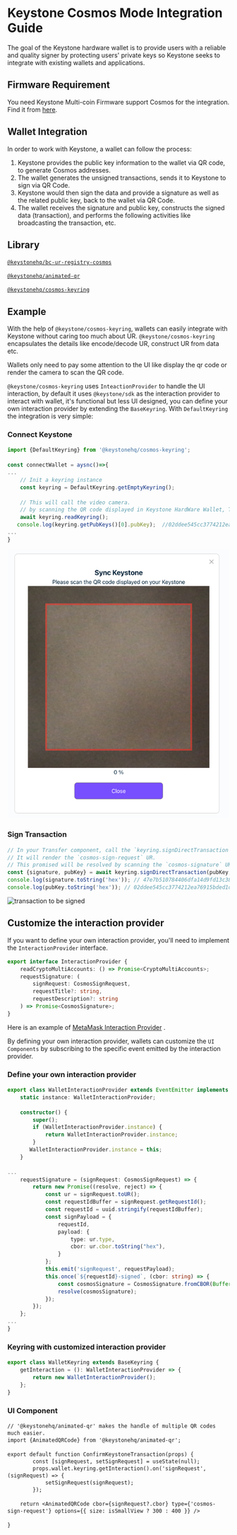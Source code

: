 # Keystone Cosmos Mode Integration Guide

The goal of the Keystone hardware wallet is to provide users with a reliable and quality signer by protecting users'
private keys so Keystone seeks to integrate with existing wallets and applications.


## Firmware Requirement

You need Keystone Multi-coin Firmware support Cosmos for the integration. Find it
from [here](https://keyst.one/firmware?locale=en).

## Wallet Integration

In order to work with Keystone, a wallet can follow the process:

1. Keystone provides the public key information to the wallet via QR code, to generate Cosmos addresses.
2. The wallet generates the unsigned transactions, sends it to Keystone to sign via QR Code.
3. Keystone would then sign the data and provide a signature as well as the related public key, back to the wallet via QR Code.
4. The wallet receives the signature and public key, constructs the signed data (transaction), and performs the following activities like broadcasting the transaction, etc.

## Library

[`@keystonehq/bc-ur-registry-cosmos`](https://www.npmjs.com/package/@keystonehq/bc-ur-registry-cosmos)

[`@keystonehq/animated-qr`](https://www.npmjs.com/package/@keystonehq/animated-qr)

[`@keystonehq/cosmos-keyring`](https://www.npmjs.com/package/@keystonehq/cosmos-keyring)

## Example

With the help of `@keystone/cosmos-keyring`, wallets can easily integrate with Keystone without caring too much about UR.
`@keystone/cosmos-keyring` encapsulates the details like encode/decode UR, construct UR from data etc. 

Wallets only need to pay some attention to the UI like display the qr code or render the camera to scan the QR
code.

`@keystone/cosmos-keyring` uses `InteactionProvider` to handle the UI interaction, by default it uses `@keystone/sdk` as
the interaction provider to interact with wallet, it's functional but less UI designed, you can define your own
interaction provider by extending the `BaseKeyring`. With `DefaultKeyring` the integration is very simple:

### Connect Keystone

```ts
import {DefaultKeyring} from '@keystonehq/cosmos-keyring';

const connectWallet = aysnc()=>{
...
    // Init a keyring instance 
    const keyring = DefaultKeyring.getEmptyKeyring();

    // This will call the video camera.
    // by scanning the QR code displayed in Keystone HardWare Wallet, The keyring will be initalized with public key, hdPath inforamtion.
    await keyring.readKeyring();
   console.log(keyring.getPubKeys()[0].pubKey);  //02ddee545cc3774212ea76915bded1d502699c635002c21a770d373bb933374432
...
}

```
![readKeyring waiting for scan QR code](../pics/aptos_read_keyring.png)


### Sign Transaction

```ts
// In your Transfer component, call the `keyring.signDirectTransaction` or 'keyring.signAminoTransaction', up to your sign mdoe.
// It will render the `cosmos-sign-request` UR. 
// This promised will be resolved by scanning the `cosmos-signature` UR generated from Keystone HardWare Wallet.
const {signature, pubKey} = await keyring.signDirectTransaction(pubKey, signData);
console.log(signature.toString('hex')); // 47e7b510784406dfa14d9fd13c3834128b49c56ddfc28edb02c5047219779adeed12017e2f9f116e83762e86f805c7311ea88fb403ff21900e069142b1fb310e
console.log(pubKey.toString('hex')); // 02ddee545cc3774212ea76915bded1d502699c635002c21a770d373bb933374432
```
![transaction to be signed](../pics/cosmos_sign_request.gif)

## Customize the interaction provider

If you want to define your own interaction provider, you'll need to implement the `InteractionProvider` interface.

```ts
export interface InteractionProvider {
    readCryptoMultiAccounts: () => Promise<CryptoMultiAccounts>;
    requestSignature: (
        signRequest: CosmosSignRequest,
        requestTitle?: string,
        requestDescription?: string
    ) => Promise<CosmosSignature>;
}
```

Here is an example
of [MetaMask Interaction Provider](https://github.com/KeystoneHQ/keystone-airgaped-base/blob/master/packages/metamask-airgapped-keyring/src/MetaMaskInteractionProvider.ts)
.

By defining your own interaction provider, wallets can customize the `UI Components` by subscribing to the specific event
emitted by the interaction provider.

### Define your own interaction provider

```ts
export class WalletInteractionProvider extends EventEmitter implements InteractionProvider {
    static instance: WalletInteractionProvider;

    constructor() {
        super();
        if (WalletInteractionProvider.instance) {
            return WalletInteractionProvider.instance;
        }
       WalletInteractionProvider.instance = this;
    }

...
    requestSignature = (signRequest: CosmosSignRequest) => {
        return new Promise((resolve, reject) => {
            const ur = signRequest.toUR();
            const requestIdBuffer = signRequest.getRequestId();
            const requestId = uuid.stringify(requestIdBuffer);
            const signPayload = {
                requestId,
                payload: {
                    type: ur.type,
                    cbor: ur.cbor.toString("hex"),
                }
            };
            this.emit('signRequest', requestPayload);
            this.once(`${requestId}-signed`, (cbor: string) => {
                const cosmosSignature = CosmosSignature.fromCBOR(Buffer.from(cbor, "hex"));
                resolve(cosmosSignature);
            });
        });
    };
...
}
```

### Keyring with customized interaction provider

```ts
export class WalletKeyring extends BaseKeyring {
    getInteraction = (): WalletInteractionProvider => {
        return new WalletInteractionProvider();
    };
}
```

### UI Component

```tsx
// '@keystonehq/animated-qr' makes the handle of multiple QR codes much easier.
import {AnimatedQRCode} from '@keystonehq/animated-qr';

export default function ConfirmKeystoneTransaction(props) {
		const [signRequest, setSignRequest] = useState(null);
        props.wallet.keyring.getInteraction().on('signRequest', (signRequest) => {
            setSignRequest(signRequest);
        });
    
    return <AnimatedQRCode cbor={signRequest?.cbor} type={'cosmos-sign-request'} options={{ size: isSmallView ? 300 : 400 }} />
    
}

```
